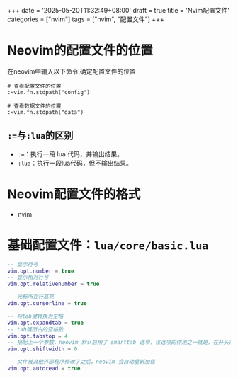+++
date = '2025-05-20T11:32:49+08:00'
draft = true
title = 'Nvim配置文件'
categories = ["nvim"]
tags = ["nvim", "配置文件"]
+++

# Neovim的配置文件的位置
在neovim中输入以下命令,确定配置文件的位置
```base
# 查看配置文件的位置
:=vim.fn.stdpath("config")

# 查看数据文件的位置
:=vim.fn.stdpath("data")
```
## `:=`与`:lua`的区别
- `:=`：执行一段 lua 代码，并输出结果。
- `:lua`：执行一段lua代码，但不输出结果。

# Neovim配置文件的格式
- nvim

# 基础配置文件：`lua/core/basic.lua`
```lua
-- 显示行号
vim.opt.number = true
-- 显示相对行号
vim.opt.relativenumber = true

-- 光标所在行高亮
vim.opt.cursorline = true

-- 将tab键转换为空格
vim.opt.expandtab = true
-- tab键所占的空格数
vim.opt.tabstop = 4
-- 搭配上一个参数，neovim 默认启用了 smarttab 选项，该选项的作用之一就是，在开头敲下 Tab 时，添加 shiftwidth 个空格
vim.opt.shiftwidth = 0

-- 文件被其他外部程序修改了之后，neovim 会自动重新加载
vim.opt.autoread = true
```

